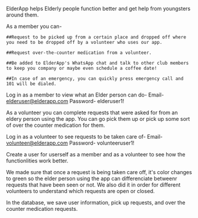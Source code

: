 ElderApp helps Elderly people function better and get help from youngsters around them.

As a member you can- 

    ##Request to be picked up from a certain place and dropped off where you need to be dropped off by a volunteer who uses our app.

    ##Request over-the-counter medication from a volunteer.

    ##Be added to ElderApp's WhatsApp chat and talk to other club members to keep you company or maybe even schedule a coffee date!

    ##In case of an emergency, you can quickly press emergency call and 101 will be dialed.


Log in as a member to view what an Elder person can do- 
    Email- elderuser@elderapp.com
    Password- elderuser1!


As a volunteer you can complete requests that were asked for from an eldery person using the app. You can go pick them up or pick up some sort of over the counter medication for them. 

Log in as a volunteer to see requests to be taken care of- 
    Email- volunteer@elderapp.com
    Password- volunteeruser1!

Create a user for userself as a member and as a volunteer to see how the functionlities work better.

We made sure that once a request is being taken care off, it's color changes to green so the elder person using the app can differenciate betweenr requests that have been seen or not. We also did it in order for different volunteers to understand which requests are open or closed. 

In the database, we save user information, pick up requests, and over the counter medication requests.
